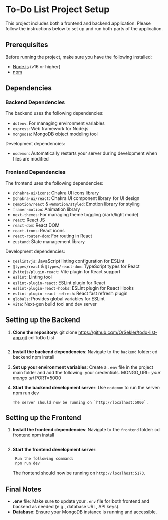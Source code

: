 # To-Do List Project Setup

This project includes both a frontend and backend application. Please follow the instructions below to set up and run both parts of the application.

## Prerequisites
Before running the project, make sure you have the following installed:
- [Node.js](https://nodejs.org/) (v16 or higher)
- [npm](https://www.npmjs.com/get-npm)

## Dependencies

### Backend Dependencies
The backend uses the following dependencies:
- `dotenv`: For managing environment variables
- `express`: Web framework for Node.js
- `mongoose`: MongoDB object modeling tool

Development dependencies:
- `nodemon`: Automatically restarts your server during development when files are modified

### Frontend Dependencies
The frontend uses the following dependencies:
- `@chakra-ui/icons`: Chakra UI icons library
- `@chakra-ui/react`: Chakra UI component library for UI design
- `@emotion/react` & `@emotion/styled`: Emotion library for styling
- `framer-motion`: Animation library
- `next-themes`: For managing theme toggling (dark/light mode)
- `react`: React JS
- `react-dom`: React DOM
- `react-icons`: React icons
- `react-router-dom`: For routing in React
- `zustand`: State management library

Development dependencies:
- `@eslint/js`: JavaScript linting configuration for ESLint
- `@types/react` & `@types/react-dom`: TypeScript types for React
- `@vitejs/plugin-react`: Vite plugin for React support
- `eslint`: Linting tool
- `eslint-plugin-react`: ESLint plugin for React
- `eslint-plugin-react-hooks`: ESLint plugin for React Hooks
- `eslint-plugin-react-refresh`: React fast refresh plugin
- `globals`: Provides global variables for ESLint
- `vite`: Next-gen build tool and dev server

## Setting up the Backend

1. **Clone the repository**:
    git clone https://github.com/OrSekler/todo-list-app.git
    cd ToDo List
    ```

2. **Install the backend dependencies**:
    Navigate to the `backend` folder:
    cd backend
    npm install

3. **Set up your environment variables**:
    Create a `.env` file in the project main folder and add the following: your credentials.
    MONGO_URI= *your mongo uri*
    PORT=5000


5. **Start the backend development server**:
    Use `nodemon` to run the server:
    npm run dev
    ```
    The server should now be running on `http://localhost:5000`.

## Setting up the Frontend

1. **Install the frontend dependencies**:
    Navigate to the `frontend` folder:
    cd frontend
    npm install
    ```

2. **Start the frontend development server**:
   ```bash
    Run the following command:
    npm run dev
    ```
    The frontend should now be running on `http://localhost:5173`.

## Final Notes
- **.env** file: Make sure to update your `.env` file for both frontend and backend as needed (e.g., database URL, API keys).
- **Database**: Ensure your MongoDB instance is running and accessible.
